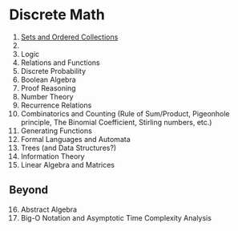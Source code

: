 # Discrete Math

1. [Sets and Ordered Collections](https://github.com/laserpants/discrete-math/blob/master/sets.pdf)
2. 
3. Logic
4. Relations and Functions
5. Discrete Probability
6. Boolean Algebra
7. Proof Reasoning
8. Number Theory
9. Recurrence Relations
10. Combinatorics and Counting (Rule of Sum/Product, Pigeonhole principle, The Binomial Coefficient, Stirling numbers, etc.)
11. Generating Functions
12. Formal Languages and Automata
13. Trees (and Data Structures?)
14. Information Theory
15. Linear Algebra and Matrices

## Beyond

16. Abstract Algebra
17. Big-O Notation and Asymptotic Time Complexity Analysis
